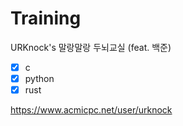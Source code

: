 # Training

URKnock's 말랑말랑 두뇌교실 (feat. 백준)

- [x] c
- [x] python
- [x] rust

https://www.acmicpc.net/user/urknock
